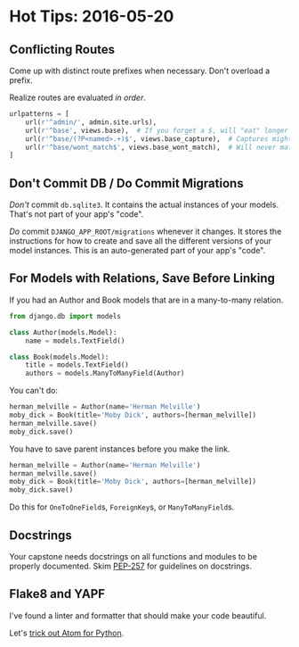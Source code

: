 # Hot Tips: 2016-05-20

## Conflicting Routes

Come up with distinct route prefixes when necessary.
Don't overload a prefix.

Realize routes are evaluated _in order_.

```py
urlpatterns = [
    url(r'^admin/', admin.site.urls),
    url(r'^base', views.base),  # If you forget a $, will "eat" longer paths.
    url(r'^base/(?P<named>.+)$', views.base_capture),  # Captures might "eat" longer paths.
    url(r'^base/wont_match$', views.base_wont_match),  # Will never match because of _both_ of above routes.
]
```

## Don't Commit DB / Do Commit Migrations

_Don't_ commit `db.sqlite3`.
It contains the actual instances of your models.
That's not part of your app's "code".

_Do_ commit `DJANGO_APP_ROOT/migrations` whenever it changes.
It stores the instructions for how to create and save all the different versions of your model instances.
This is an auto-generated part of your app's "code".

## For Models with Relations, Save Before Linking

If you had an Author and Book models that are in a many-to-many relation.

```py
from django.db import models

class Author(models.Model):
    name = models.TextField()

class Book(models.Model):
    title = models.TextField()
    authors = models.ManyToManyField(Author)
```

You can't do:

```py
herman_melville = Author(name='Herman Melville')
moby_dick = Book(title='Moby Dick', authors=[herman_melville])
herman_melville.save()
moby_dick.save()
```

You have to save parent instances before you make the link.

```py
herman_melville = Author(name='Herman Melville')
herman_melville.save()
moby_dick = Book(title='Moby Dick', authors=[herman_melville])
moby_dick.save()
```

Do this for `OneToOneField`s, `ForeignKey`s, or `ManyToManyField`s.

## Docstrings

Your capstone needs docstrings on all functions and modules to be properly documented.
Skim [PEP-257](https://www.python.org/dev/peps/pep-0257/) for guidelines on docstrings.

## Flake8 and YAPF

I've found a linter and formatter that should make your code beautiful.

Let's [trick out Atom for Python](/notes/atom-python.md).
